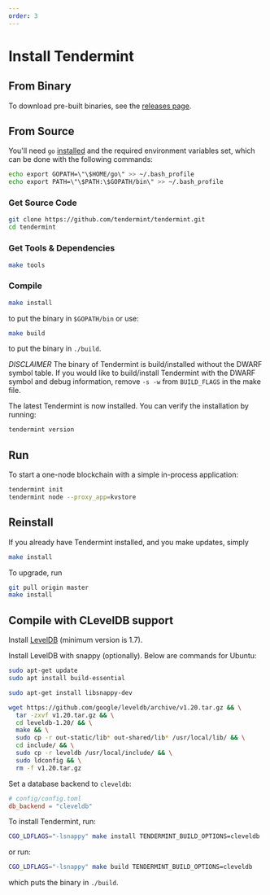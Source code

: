```yaml
---
order: 3
---
```


# Install Tendermint

## From Binary

To download pre-built binaries, see the [releases page](https://github.com/tendermint/tendermint/releases).

## From Source

You'll need `go` [installed](https://golang.org/doc/install) and the required
environment variables set, which can be done with the following commands:

```sh
echo export GOPATH=\"\$HOME/go\" >> ~/.bash_profile
echo export PATH=\"\$PATH:\$GOPATH/bin\" >> ~/.bash_profile
```

### Get Source Code

```sh
git clone https://github.com/tendermint/tendermint.git
cd tendermint
```

### Get Tools & Dependencies

```sh
make tools
```

### Compile

```sh
make install
```

to put the binary in `$GOPATH/bin` or use:

```sh
make build
```

to put the binary in `./build`.

_DISCLAIMER_ The binary of Tendermint is build/installed without the DWARF
symbol table. If you would like to build/install Tendermint with the DWARF
symbol and debug information, remove `-s -w` from `BUILD_FLAGS` in the make
file.

The latest Tendermint is now installed. You can verify the installation by
running:

```sh
tendermint version
```

## Run

To start a one-node blockchain with a simple in-process application:

```sh
tendermint init
tendermint node --proxy_app=kvstore
```

## Reinstall

If you already have Tendermint installed, and you make updates, simply

```sh
make install
```

To upgrade, run

```sh
git pull origin master
make install
```

## Compile with CLevelDB support

Install [LevelDB](https://github.com/google/leveldb) (minimum version is 1.7).

Install LevelDB with snappy (optionally). Below are commands for Ubuntu:

```sh
sudo apt-get update
sudo apt install build-essential

sudo apt-get install libsnappy-dev

wget https://github.com/google/leveldb/archive/v1.20.tar.gz && \
  tar -zxvf v1.20.tar.gz && \
  cd leveldb-1.20/ && \
  make && \
  sudo cp -r out-static/lib* out-shared/lib* /usr/local/lib/ && \
  cd include/ && \
  sudo cp -r leveldb /usr/local/include/ && \
  sudo ldconfig && \
  rm -f v1.20.tar.gz
```

Set a database backend to `cleveldb`:

```toml
# config/config.toml
db_backend = "cleveldb"
```

To install Tendermint, run:

```sh
CGO_LDFLAGS="-lsnappy" make install TENDERMINT_BUILD_OPTIONS=cleveldb
```

or run:

```sh
CGO_LDFLAGS="-lsnappy" make build TENDERMINT_BUILD_OPTIONS=cleveldb
```

which puts the binary in `./build`.
